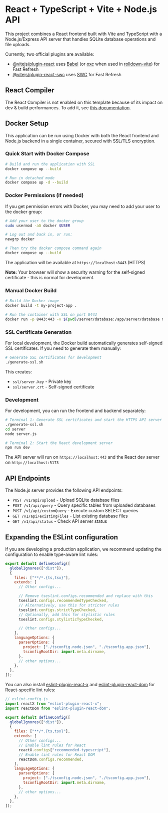 # React + TypeScript + Vite + Node.js API

This project combines a React frontend built with Vite and TypeScript with a Node.js/Express API server that handles SQLite database operations and file uploads.

Currently, two official plugins are available:

- [@vitejs/plugin-react](https://github.com/vitejs/vite-plugin-react/blob/main/packages/plugin-react) uses [Babel](https://babeljs.io/) (or [oxc](https://oxc.rs) when used in [rolldown-vite](https://vite.dev/guide/rolldown)) for Fast Refresh
- [@vitejs/plugin-react-swc](https://github.com/vitejs/vite-plugin-react/blob/main/packages/plugin-react-swc) uses [SWC](https://swc.rs/) for Fast Refresh

## React Compiler

The React Compiler is not enabled on this template because of its impact on dev & build performances. To add it, see [this documentation](https://react.dev/learn/react-compiler/installation).

## Docker Setup

This application can be run using Docker with both the React frontend and Node.js backend in a single container, secured with SSL/TLS encryption.

### Quick Start with Docker Compose

```bash
# Build and run the application with SSL
docker compose up --build

# Run in detached mode
docker compose up -d --build
```

### Docker Permissions (if needed)

If you get permission errors with Docker, you may need to add your user to the docker group:

```bash
# Add your user to the docker group
sudo usermod -aG docker $USER

# Log out and back in, or run:
newgrp docker

# Then try the docker compose command again
docker compose up --build
```

The application will be available at `https://localhost:8443` (HTTPS)

**Note:** Your browser will show a security warning for the self-signed certificate - this is normal for development.

### Manual Docker Build

```bash
# Build the Docker image
docker build -t my-project-app .

# Run the container with SSL on port 8443
docker run -p 8443:443 -v $(pwd)/server/database:/app/server/database my-project-app
```

### SSL Certificate Generation

For local development, the Docker build automatically generates self-signed SSL certificates. If you need to generate them manually:

```bash
# Generate SSL certificates for development
./generate-ssl.sh
```

This creates:

- `ssl/server.key` - Private key
- `ssl/server.crt` - Self-signed certificate

### Development

For development, you can run the frontend and backend separately:

```bash
# Terminal 1: Generate SSL certificates and start the HTTPS API server
./generate-ssl.sh
cd server
node server.js

# Terminal 2: Start the React development server
npm run dev
```

The API server will run on `https://localhost:443` and the React dev server on `http://localhost:5173`

## API Endpoints

The Node.js server provides the following API endpoints:

- `POST /v1/api/upload` - Upload SQLite database files
- `POST /v1/api/query` - Query specific tables from uploaded databases
- `POST /v1/api/customQuery` - Execute custom SELECT queries
- `GET /v1/api/existingFiles` - List existing database files
- `GET /v1/api/status` - Check API server status

## Expanding the ESLint configuration

If you are developing a production application, we recommend updating the configuration to enable type-aware lint rules:

```js
export default defineConfig([
  globalIgnores(["dist"]),
  {
    files: ["**/*.{ts,tsx}"],
    extends: [
      // Other configs...

      // Remove tseslint.configs.recommended and replace with this
      tseslint.configs.recommendedTypeChecked,
      // Alternatively, use this for stricter rules
      tseslint.configs.strictTypeChecked,
      // Optionally, add this for stylistic rules
      tseslint.configs.stylisticTypeChecked,

      // Other configs...
    ],
    languageOptions: {
      parserOptions: {
        project: ["./tsconfig.node.json", "./tsconfig.app.json"],
        tsconfigRootDir: import.meta.dirname,
      },
      // other options...
    },
  },
]);
```

You can also install [eslint-plugin-react-x](https://github.com/Rel1cx/eslint-react/tree/main/packages/plugins/eslint-plugin-react-x) and [eslint-plugin-react-dom](https://github.com/Rel1cx/eslint-react/tree/main/packages/plugins/eslint-plugin-react-dom) for React-specific lint rules:

```js
// eslint.config.js
import reactX from "eslint-plugin-react-x";
import reactDom from "eslint-plugin-react-dom";

export default defineConfig([
  globalIgnores(["dist"]),
  {
    files: ["**/*.{ts,tsx}"],
    extends: [
      // Other configs...
      // Enable lint rules for React
      reactX.configs["recommended-typescript"],
      // Enable lint rules for React DOM
      reactDom.configs.recommended,
    ],
    languageOptions: {
      parserOptions: {
        project: ["./tsconfig.node.json", "./tsconfig.app.json"],
        tsconfigRootDir: import.meta.dirname,
      },
      // other options...
    },
  },
]);
```
